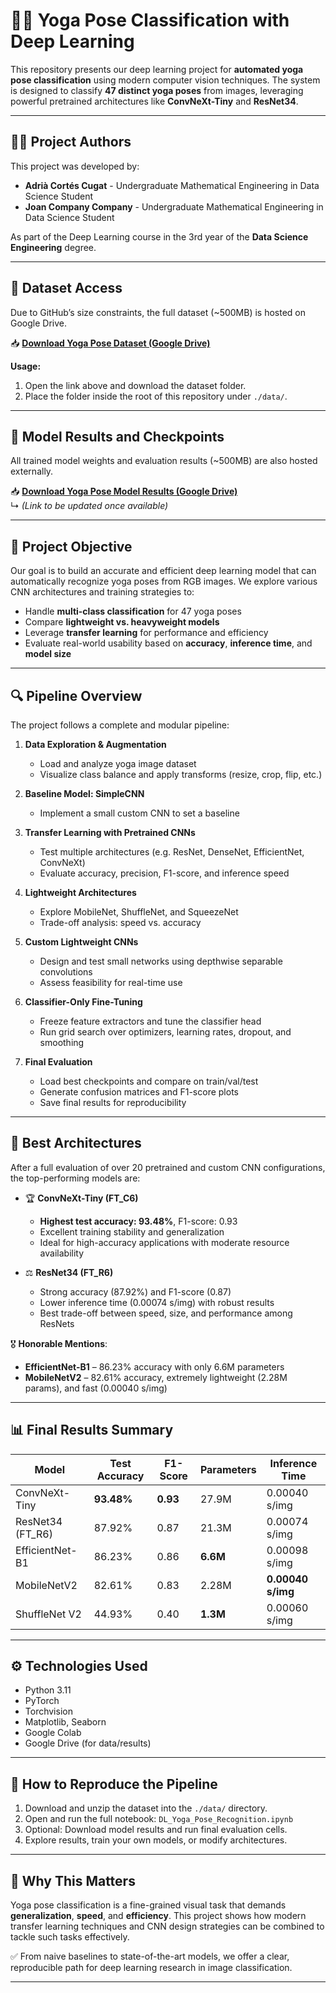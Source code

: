 # 🧘‍♀️ Yoga Pose Classification with Deep Learning

This repository presents our deep learning project for **automated yoga pose classification** using modern computer vision techniques. The system is designed to classify **47 distinct yoga poses** from images, leveraging powerful pretrained architectures like **ConvNeXt-Tiny** and **ResNet34**.

---

## 👨‍💻 Project Authors

This project was developed by:
- **Adrià Cortés Cugat** - Undergraduate Mathematical Engineering in Data Science Student 
- **Joan Company Company** - Undergraduate Mathematical Engineering in Data Science Student

As part of the Deep Learning course in the 3rd year of the **Data Science Engineering** degree.

---

## 📂 Dataset Access

Due to GitHub’s size constraints, the full dataset (~500MB) is hosted on Google Drive.

📥 **[Download Yoga Pose Dataset (Google Drive)](https://drive.google.com/drive/folders/1FDCsXx5FC060RfOw34LKfFCRmd2lI4jW?usp=drive_link)**

**Usage:**
1. Open the link above and download the dataset folder.
2. Place the folder inside the root of this repository under `./data/`.

---

## 📁 Model Results and Checkpoints

All trained model weights and evaluation results (~500MB) are also hosted externally.

📥 **[Download Yoga Pose Model Results (Google Drive)](https://drive.google.com/drive/folders/15a2QuPL4ylWzYovGuqFvU_sHW7a8u4em?usp=drive_link)**  
↳ *(Link to be updated once available)*

---

## 🎯 Project Objective

Our goal is to build an accurate and efficient deep learning model that can automatically recognize yoga poses from RGB images. We explore various CNN architectures and training strategies to:

- Handle **multi-class classification** for 47 yoga poses
- Compare **lightweight vs. heavyweight models**
- Leverage **transfer learning** for performance and efficiency
- Evaluate real-world usability based on **accuracy**, **inference time**, and **model size**

---

## 🔍 Pipeline Overview

The project follows a complete and modular pipeline:

1. **Data Exploration & Augmentation**
   - Load and analyze yoga image dataset
   - Visualize class balance and apply transforms (resize, crop, flip, etc.)

2. **Baseline Model: SimpleCNN**
   - Implement a small custom CNN to set a baseline

3. **Transfer Learning with Pretrained CNNs**
   - Test multiple architectures (e.g. ResNet, DenseNet, EfficientNet, ConvNeXt)
   - Evaluate accuracy, precision, F1-score, and inference speed

4. **Lightweight Architectures**
   - Explore MobileNet, ShuffleNet, and SqueezeNet
   - Trade-off analysis: speed vs. accuracy

5. **Custom Lightweight CNNs**
   - Design and test small networks using depthwise separable convolutions
   - Assess feasibility for real-time use

6. **Classifier-Only Fine-Tuning**
   - Freeze feature extractors and tune the classifier head
   - Run grid search over optimizers, learning rates, dropout, and smoothing

7. **Final Evaluation**
   - Load best checkpoints and compare on train/val/test
   - Generate confusion matrices and F1-score plots
   - Save final results for reproducibility

---

## 🧠 Best Architectures

After a full evaluation of over 20 pretrained and custom CNN configurations, the top-performing models are:

- 🏆 **ConvNeXt-Tiny (FT_C6)**  
  - **Highest test accuracy: 93.48%**, F1-score: 0.93  
  - Excellent training stability and generalization  
  - Ideal for high-accuracy applications with moderate resource availability

- ⚖️ **ResNet34 (FT_R6)**  
  - Strong accuracy (87.92%) and F1-score (0.87)  
  - Lower inference time (0.00074 s/img) with robust results  
  - Best trade-off between speed, size, and performance among ResNets

🎖️ **Honorable Mentions**:
- **EfficientNet-B1** – 86.23% accuracy with only 6.6M parameters  
- **MobileNetV2** – 82.61% accuracy, extremely lightweight (2.28M params), and fast (0.00040 s/img)

---

## 📊 Final Results Summary

| Model              | Test Accuracy | F1-Score | Parameters | Inference Time |
|-------------------|---------------|----------|------------|----------------|
| ConvNeXt-Tiny      | **93.48%**    | **0.93** | 27.9M      | 0.00040 s/img  |
| ResNet34 (FT_R6)   | 87.92%        | 0.87     | 21.3M      | 0.00074 s/img  |
| EfficientNet-B1    | 86.23%        | 0.86     | **6.6M**   | 0.00098 s/img  |
| MobileNetV2        | 82.61%        | 0.83     | 2.28M      | **0.00040 s/img** |
| ShuffleNet V2      | 44.93%        | 0.40     | **1.3M**   | 0.00060 s/img  |

---

## ⚙️ Technologies Used

- Python 3.11
- PyTorch
- Torchvision
- Matplotlib, Seaborn
- Google Colab
- Google Drive (for data/results)

---

## 🧩 How to Reproduce the Pipeline

1. Download and unzip the dataset into the `./data/` directory.
2. Open and run the full notebook: `DL_Yoga_Pose_Recognition.ipynb`
3. Optional: Download model results and run final evaluation cells.
4. Explore results, train your own models, or modify architectures.

---

## 📌 Why This Matters

Yoga pose classification is a fine-grained visual task that demands **generalization**, **speed**, and **efficiency**. This project shows how modern transfer learning techniques and CNN design strategies can be combined to tackle such tasks effectively.

✅ From naive baselines to state-of-the-art models, we offer a clear, reproducible path for deep learning research in image classification.

---
